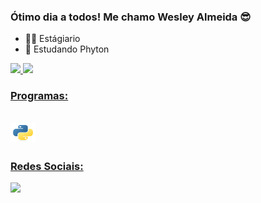 ### Ótimo dia a todos! Me chamo Wesley Almeida 😎

- 🐱‍👤 Estágiario
- 📘 Estudando Phyton

 </div>
   <a href="https://github.com/WsaWudang">
   <img height="200em" src="https://github-readme-stats.vercel.app/api?username=WsaWudang&show_icons=true&theme=dark&include_all_commits=true&count_private=true"/>
   <img height="167em" src="https://github-readme-stats.vercel.app/api/top-langs/?username=WsaWudang&layout=compact&langs_count=7&theme=dark"/>
 </div>
 
 
<h3 align="left">Programas:</h3>

<div style="display: inline_block"><br>
  <img align="center" alt="Rafa-Python" height="30" width="40" src="https://raw.githubusercontent.com/devicons/devicon/master/icons/python/python-original.svg">
</div>

##

<h3 align="left">Redes Sociais:</h3>

<div> 
  <a href="https://www.instagram.com/ws_almeida_/" target="_blank"><img src="https://img.shields.io/badge/-Instagram-%23E4405F?style=for-the-badge&logo=instagram&logoColor=white" target="_blank"></a>
</div>
